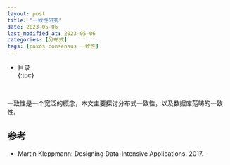 ```yaml
---
layout: post
title: "一致性研究"
date: 2023-05-06
last_modified_at: 2023-05-06
categories: [分布式]
tags: [paxos consensus 一致性]
---
```


* 目录  
{:toc}
<br/>  

一致性是一个宽泛的概念，本文主要探讨分布式一致性，以及数据库范畴的一致性。  


## 参考
* Martin Kleppmann: Designing Data-Intensive Applications. 2017.